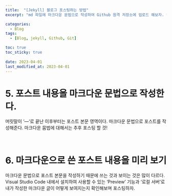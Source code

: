 ```yaml
---
title:  "[Jekyll] 블로그 포스팅하는 방법"
excerpt: "md 파일에 마크다운 문법으로 작성하여 Github 원격 저장소에 업로드 해보자. 에디터는 Visual Studio code 사용! 로컬 서버에서 확인도 해보자. "

categories:
  - Blog
tags:
  - [Blog, jekyll, Github, Git]

toc: true
toc_sticky: true
 
date: 2023-04-01
last_modified_at: 2023-04-01
---
```


# 5. 포스트 내용을 마크다운 문법으로 작성한다.

머릿말이 ‘—‘로 끝난 이후부터는 포스트 본문 영역이다. 마크다운 문법으로 포스트를 작성해준다. 마크다운 뭄법에 대해서는 추후 포스팅 할 것!

<br>

# 6. 마크다운으로 쓴 포스트 내용을 미리 보기

마크다운 문법으로 포스트 본문을 작성하기 때문에 쓰는 것과 보이는 것은 많이 다르다. Visual Studio Code 내에서 설치하여 사용할 수 있는 ‘Preview’ 기능과 ‘로컬 서버’로 내가 작성한 마크다운 글이 어떻게 보여지는지 확인해보며 포스팅하자.

